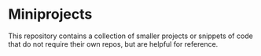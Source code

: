 # Miniprojects

This repository contains a collection of smaller projects or snippets of code that do not require their own repos, but are helpful for reference.
